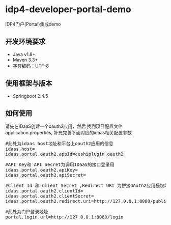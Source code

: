 # idp4-developer-portal-demo
IDP4门户(Portal)集成demo

## 开发环境要求
- Java  v1.8+
- Maven 3.3+
- 字符编码：UTF-8

## 使用框架与版本
- Springboot 2.4.5


## 如何使用
请先在IDaaS创建一个oauth2应用，然后
找到项目配置文件application.properties,
补充完善下面对应的idaas相关配置参数

<pre>
#此处为idaas host地址和平台上oauth2应用的信息
idaas.host=
idaas.portal.oauth2.appId=ceshiplugin_oauth2
</pre>

<pre>
#API Key和 API Secret为调用IDaaS的接口登录用
idaas.portal.oauth2.apiKey=
idaas.portal.oauth2.apiSecret=
</pre>

<pre>
#Client Id 和 Client Secret ,Redirect URI 为拼接OAuth2应用授权地址（第一步）以及使用code获取用户access_token使用（第二步）
idaas.portal.oauth2.clientId=
idaas.portal.oauth2.clientSecret=
idaas.portal.oauth2.redirect.uri=http://127.0.0.1:8080/public/code_callback
</pre>

<pre>
#此处为门户登录地址
portal.login.url=http://127.0.0.1:8080/login
</pre>
